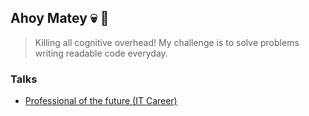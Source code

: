 ## Ahoy Matey :skull: :parrot:

> Killing all cognitive overhead! My challenge is to solve problems writing readable code everyday.

### Talks
* [Professional of the future (IT Career)](https://raw.githubusercontent.com/rondymesquita/rondymesquita/master/Professional_of_the_Future_Rondinelli_Mesquita.pdf)
